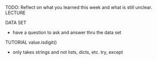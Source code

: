 TODO: Reflect on what you learned this week and what is still unclear.
LECTURE

DATA SET
- have a question to ask and answer thru the data set

TUTORIAL
value.isdigit()
- only takes strings and not lists,  dicts,  etc.
try, except


